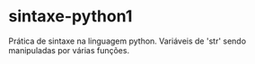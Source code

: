 # sintaxe-python1
Prática de sintaxe na linguagem python. Variáveis de 'str' sendo manipuladas por várias funções.
